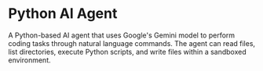 # Python AI Agent

A Python-based AI agent that uses Google's Gemini model to perform coding tasks through natural language commands. The agent can read files, list directories, execute Python scripts, and write files within a sandboxed environment.

